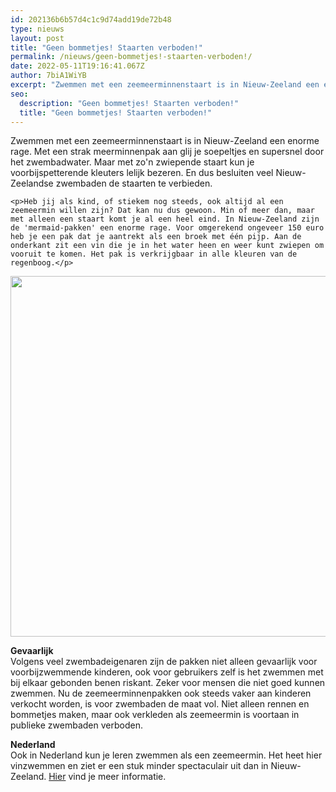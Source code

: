```yaml
---
id: 202136b6b57d4c1c9d74add19de72b48
type: nieuws
layout: post
title: "Geen bommetjes! Staarten verboden!"
permalink: /nieuws/geen-bommetjes!-staarten-verboden!/
date: 2022-05-11T19:16:41.067Z
author: 7biA1WiYB
excerpt: "Zwemmen met een zeemeerminnenstaart is in Nieuw-Zeeland een enorme rage. Met een strak meerminnenpak aan glij je soepeltjes en supersnel door het zwembadwater. Maar met zo'n zwiepende staart kun je voorbijspetterende kleuters lelijk bezeren. En dus besluiten veel Nieuw-Zeelandse zwembaden de staarten te verbieden.  "
seo:
  description: "Geen bommetjes! Staarten verboden!"
  title: "Geen bommetjes! Staarten verboden!"
---
```

Zwemmen met een zeemeerminnenstaart is in Nieuw-Zeeland een enorme rage. Met een strak meerminnenpak aan glij je soepeltjes en supersnel door het zwembadwater. Maar met zo'n zwiepende staart kun je voorbijspetterende kleuters lelijk bezeren. En dus besluiten veel Nieuw-Zeelandse zwembaden de staarten te verbieden.  

    <p>Heb jij als kind, of stiekem nog steeds, ook altijd al een zeemeermin willen zijn? Dat kan nu dus gewoon. Min of meer dan, maar met alleen een staart komt je al een heel eind. In Nieuw-Zeeland zijn de 'mermaid-pakken' een enorme rage. Voor omgerekend ongeveer 150 euro heb je een pak dat je aantrekt als een broek met één pijp. Aan de onderkant zit een vin die je in het water heen en weer kunt zwiepen om vooruit te komen. Het pak is verkrijgbaar in alle kleuren van de regenboog.</p>
<p><div class="media media-element-container media-default"><div id="file-15289" class="file file-image file-image-jpeg">

        
  
  <div class="content">
    <img height="577" width="850" class="media-element file-default" src="https://original.sevendays.nl/sites/default/files/ANP-31599857kl.jpg" alt="">  </div>

  
</div>
</div>
<p><strong>Gevaarlijk</strong><br>Volgens veel zwembadeigenaren zijn de pakken niet alleen gevaarlijk voor voorbijzwemmende kinderen, ook voor gebruikers zelf is het zwemmen met bij elkaar gebonden benen riskant. Zeker voor mensen die niet goed kunnen zwemmen. Nu de zeemeerminnenpakken ook steeds vaker aan kinderen verkocht worden, is voor zwembaden de maat vol. Niet alleen rennen en bommetjes maken, maar ook verkleden als zeemeermin is voortaan in publieke zwembaden verboden.</p>
<p><strong>Nederland</strong><br>Ook in Nederland kun je leren zwemmen als een zeemeermin. Het heet hier vinzwemmen en ziet er een stuk minder spectaculair uit dan in Nieuw-Zeeland. <a href="http://www.vinzwemmen.nl/">Hier</a> vind je meer informatie.</p>  
